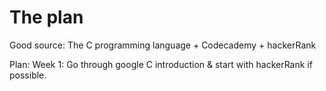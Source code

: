 # The plan #

Good source: The C programming language + Codecademy + hackerRank

Plan: Week 1: Go through google C introduction & start with hackerRank if possible. 